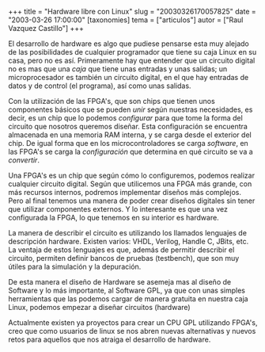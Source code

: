 +++
title = "Hardware libre con Linux"
slug = "20030326170057825"
date = "2003-03-26 17:00:00"
[taxonomies]
tema = ["articulos"]
autor = ["Raul Vazquez Castillo"]
+++

El desarrollo de hardware es algo que pudiese pensarse esta muy alejado
de las posibilidades de cualquier programador que tiene su caja Linux en
su casa, pero no es así. Primeramente hay que entender que un circuito
digital no es mas que una *caja* que tiene unas entradas y unas salidas;
un microprocesador es también un circuito digital, en el que hay
entradas de datos y de control (el programa), así como unas salidas.

<!-- more -->
Con la utilización de las FPGA's, que son chips que tienen unos
componentes básicos que se pueden *unir* según nuestras necesidades, es
decir, es un chip que lo podemos *configurar* para que tome la forma del
circuito que nosotros queremos diseñar. Esta configuración se encuentra
almacenada en una memoria RAM interna, y se carga desde el exterior del
chip. De igual forma que en los microcontroladores se carga *software*,
en las FPGA's se carga la *configuración* que determina en qué circuito
se va a *convertir*.

Una FPGA's es un chip que según cómo lo configuremos, podemos realizar
cualquier circuito digital. Según que utilicemos una FPGA más grande,
con más recursos internos, podremos implementar diseños más complejos.
Pero al final tenemos una manera de poder crear diseños digitales sin
tener que utilizar componentes externos. Y lo interesante es que una vez
configurada la FPGA, lo que tenemos en su interior es hardware.

La manera de describir el circuito es utilizando los llamados lenguajes
de descripción hardware. Existen varios: VHDL, Verilog, Handle C, JBits,
etc. La ventaja de estos lenguajes es que, además de permitir describir
el circuito, permiten definir bancos de pruebas (testbench), que son muy
útiles para la simulación y la depuración.

De esta manera el diseño de Hardware se asemeja mas al diseño de
Software y lo más importante, al Software GPL, ya que con unas simples
herramientas que las podemos cargar de manera gratuita en nuestra caja
Linux, podemos empezar a diseñar circuitos (hardware)

Actualmente existen ya proyectos para crear un CPU GPL utilizando
FPGA's, creo que como usuarios de linux se nos abren nuevas alternativas
y nuevos retos para aquellos que nos atraiga el desarrollo de hardware.

